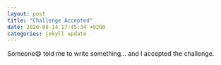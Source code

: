 ```yaml
---
layout: post
title: "Challenge Accepted"
date: 2020-08-14 17:45:34 +0200
categories: jekyll update
---
```


Someone😄 told me to write something... and I accepted the challenge.